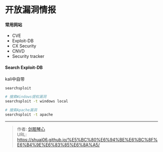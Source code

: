 # 开放漏洞情报




#### 常用网站

- CVE
- Exploit-DB
- CX Security
- CNVD
- Security tracker





#### Search Exploit-DB

kali中自带

```bash
searchsploit

# 搜索Windows提权漏洞
searchsploit -t windows local

# 搜索Apache漏洞
searchsploit -t apache

```







---

> 作者: [剑胆琴心](http://geoer.cn)  
> URL: https://shuai06.github.io/%E5%BC%80%E6%94%BE%E6%BC%8F%E6%B4%9E%E6%83%85%E6%8A%A5/  


